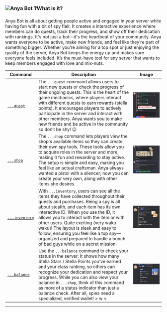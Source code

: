 

### ![Anya Bot](Repo/Images/anya_bot.png)  ❓What is it?
Anya Bot is all about getting people active and engaged in your server while having fun with a bit of spy flair. It creates a interactive experience where members can do  quests, track their progress, and show off their dedication with rankings. It's not just a bot—it's the heartbeat of your community. Anya wants everyone to be active, make new friends, and feel like they’re part of something bigger. Whether you’re aiming for a top spot or just enjoying the quality of the server, Anya Bot keeps the energy up and makes sure everyone feels included. It’s the must-have tool for any server that wants to keep members engaged with love and mix-nuts.




| Command                | Description                                                                                                   | Image                                         |
|------------------------|---------------------------------------------------------------------------------------------------------------|-----------------------------------------------|
| [`...quest`](#quest)    | The `...quest` command allows users to start new quests or check the progress of their ongoing quests. This is the heart of the game mechanics, where players interact with different quests to earn rewards (stella points). It encourages players to actively participate in the server and interact with other members. Anya wants you to make new friends and be active in the community so don’t be shy! 😉 | ![Quest Image](Repo/Images/quest.webp)    |
| [`...shop`](#shop)      | The `...shop` command lets players view the shop's available items so they can create their own spy tools. These tools allow you to acquire roles in the server and more, making it fun and rewarding to stay active. The setup is simple and easy, making you feel like an actual craftsman. Anya always wanted a pistol with a silencer; now you can create your very own, along with other items she desires. | ![Shop Image](Repo/Images/shop.webp)      |
| [`...inventory`](#inventory) | With `...inventory`, users can see all the items they have collected throughout their quests and purchases. Being a spy is all about stealth, and each item has its own interactive ID. When you use the ID, it allows you to interact with the item or with other users. Quite exciting (very waku waku)! The layout is sleek and easy to follow, ensuring you feel like a top spy—organized and prepared to handle a bunch of bad guys while on a secret mission. | ![Inventory Image](Repo/Images/inventory.webp) |
| [`...balance`](#balance)    | Use the `...balance` command to check your status in the server. It shows how many Stella Stars / Stella Points you've earned and your class ranking, so others can recognize your dedication and respect your progress. While you can also view your balance in `...shop`, think of this command as more of a status indicator than just a balance check. After all, spies need a specialized, verified wallet! > w < | ![Balance Image](Repo/Images/balance.webp) |

---

